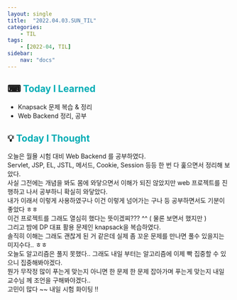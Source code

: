 ```yaml
---
layout: single
title:  "2022.04.03.SUN_TIL"
categories: 
    - TIL
tags: 
    - [2022-04, TIL]
sidebar:
    nav: "docs"
---
```



## ⌨ <a style="color:#00adb5">Today I Learned</a> 
- Knapsack 문제 복습 & 정리
- Web Backend 정리, 공부

## 💡 <a style="color:#00adb5">Today I Thought</a>
오늘은 월욜 시험 대비 Web Backend 를 공부하였다.<br>
Servlet, JSP, EL, JSTL, 메서드, Cookie, Session 등등 한 번 다 훑으면서 정리해 보았다.<br>
사실 그전에는 개념을 봐도 몸에 와닿으면서 이해가 되진 않았지만 web 프로젝트를 진행하고 나서 공부하니 확실히 와닿았다.<br>
내가 이래서 이렇게 사용하였구나 이건 이렇게 넘어가는 구나 등 공부하면서도 기분이 좋았다 ㅎㅎ<br>
이건 프로젝트를 그래도 열심히 했다는 뜻이겠찌??? ^^ ( 물론 보면서 했지만 )<br>
그리고 밤에 DP 대표 활용 문제인 knapsack을 복습하였다.<br>
솔직히 이해는 그래도 괜찮게 된 거 같은데 실제 좀 꼬운 문제를 만나면 풀수 있을지는 미지수다.. ㅎㅎ<br>
오늘도 알고리즘은 풀지 못했다.. 그래도 내일 부터는 알고리즘에 이제 빡 집중할 수 있으니 집중해봐야겠다.<br>
뭔가 무작정 많이 푸는게 맞는지 아니면 한 문제 한 문제 잡아가며 푸는게 맞는지 내일 교수님 께 조언을 구해봐야겠다..<br>
고민이 많다 ~~ 내일 시험 화이팅 !!
